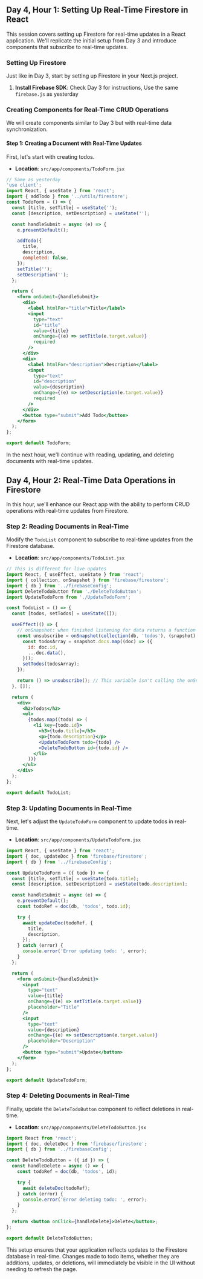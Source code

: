 ## Day 4, Hour 1: Setting Up Real-Time Firestore in React

This session covers setting up Firestore for real-time updates in a React application. We'll replicate the initial setup from Day 3 and introduce components that subscribe to real-time updates.

### Setting Up Firestore

Just like in Day 3, start by setting up Firestore in your Next.js project.

1. **Install Firebase SDK**:
   Check Day 3 for instructions, Use the same `firebase.js` as yesterday

### Creating Components for Real-Time CRUD Operations

We will create components similar to Day 3 but with real-time data synchronization.

#### Step 1: Creating a Document with Real-Time Updates

First, let's start with creating todos.

- **Location**: `src/app/components/TodoForm.jsx`

```jsx
// Same as yesterday
'use client';
import React, { useState } from 'react';
import { addTodo } from '../utils/firestore';
const TodoForm = () => {
  const [title, setTitle] = useState('');
  const [description, setDescription] = useState('');

  const handleSubmit = async (e) => {
    e.preventDefault();

    addTodo({
      title,
      description,
      completed: false,
    });
    setTitle('');
    setDescription('');
  };

  return (
    <form onSubmit={handleSubmit}>
      <div>
        <label htmlFor="title">Title</label>
        <input
          type="text"
          id="title"
          value={title}
          onChange={(e) => setTitle(e.target.value)}
          required
        />
      </div>
      <div>
        <label htmlFor="description">Description</label>
        <input
          type="text"
          id="description"
          value={description}
          onChange={(e) => setDescription(e.target.value)}
          required
        />
      </div>
      <button type="submit">Add Todo</button>
    </form>
  );
};

export default TodoForm;
```

In the next hour, we'll continue with reading, updating, and deleting documents with real-time updates.

<!--! Hour 2  -->

## Day 4, Hour 2: Real-Time Data Operations in Firestore

In this hour, we'll enhance our React app with the ability to perform CRUD operations with real-time updates from Firestore.

### Step 2: Reading Documents in Real-Time

Modify the `TodoList` component to subscribe to real-time updates from the Firestore database.

- **Location**: `src/app/components/TodoList.jsx`

```jsx
// This is different for live updates
import React, { useEffect, useState } from 'react';
import { collection, onSnapshot } from 'firebase/firestore';
import { db } from '../firebaseConfig';
import DeleteTodoButton from './DeleteTodoButton';
import UpdateTodoForm from './UpdateTodoForm';

const TodoList = () => {
  const [todos, setTodos] = useState([]);

  useEffect(() => {
    // onSnapshot: when finished listening for data returns a function named "unsubscribe" This is why we name the variable unsubscribe.
    const unsubscribe = onSnapshot(collection(db, 'todos'), (snapshot) => {
      const todosArray = snapshot.docs.map((doc) => ({
        id: doc.id,
        ...doc.data(),
      }));
      setTodos(todosArray);
    });

    return () => unsubscribe(); // This variable isn't calling the onSnapshot method (we didnt pass reference, we invoked it), its calling the method thats returned by the onSnapshot method to stop listening.
  }, []);

  return (
    <div>
      <h2>Todos</h2>
      <ul>
        {todos.map((todo) => (
          <li key={todo.id}>
            <h3>{todo.title}</h3>
            <p>{todo.description}</p>
            <UpdateTodoForm todo={todo} />
            <DeleteTodoButton id={todo.id} />
          </li>
        ))}
      </ul>
    </div>
  );
};

export default TodoList;
```

### Step 3: Updating Documents in Real-Time

Next, let's adjust the `UpdateTodoForm` component to update todos in real-time.

- **Location**: `src/app/components/UpdateTodoForm.jsx`

```jsx
import React, { useState } from 'react';
import { doc, updateDoc } from 'firebase/firestore';
import { db } from '../firebaseConfig';

const UpdateTodoForm = ({ todo }) => {
  const [title, setTitle] = useState(todo.title);
  const [description, setDescription] = useState(todo.description);

  const handleSubmit = async (e) => {
    e.preventDefault();
    const todoRef = doc(db, 'todos', todo.id);

    try {
      await updateDoc(todoRef, {
        title,
        description,
      });
    } catch (error) {
      console.error('Error updating todo: ', error);
    }
  };

  return (
    <form onSubmit={handleSubmit}>
      <input
        type="text"
        value={title}
        onChange={(e) => setTitle(e.target.value)}
        placeholder="Title"
      />
      <input
        type="text"
        value={description}
        onChange={(e) => setDescription(e.target.value)}
        placeholder="Description"
      />
      <button type="submit">Update</button>
    </form>
  );
};

export default UpdateTodoForm;
```

### Step 4: Deleting Documents in Real-Time

Finally, update the `DeleteTodoButton` component to reflect deletions in real-time.

- **Location**: `src/app/components/DeleteTodoButton.jsx`

```jsx
import React from 'react';
import { doc, deleteDoc } from 'firebase/firestore';
import { db } from '../firebaseConfig';

const DeleteTodoButton = ({ id }) => {
  const handleDelete = async () => {
    const todoRef = doc(db, 'todos', id);

    try {
      await deleteDoc(todoRef);
    } catch (error) {
      console.error('Error deleting todo: ', error);
    }
  };

  return <button onClick={handleDelete}>Delete</button>;
};

export default DeleteTodoButton;
```

This setup ensures that your application reflects updates to the Firestore database in real-time. Changes made to todo items, whether they are additions, updates, or deletions, will immediately be visible in the UI without needing to refresh the page.
